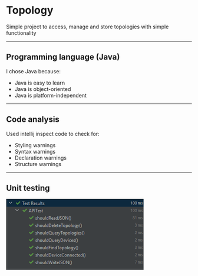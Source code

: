 # Topology
Simple project to access, manage and store topologies with simple functionality

  ---
## Programming language (Java)
I chose Java because:
  * Java is easy to learn
  * Java is object-oriented
  * Java is platform-independent
  ---
## Code analysis
Used intellij inspect code to check for:
  * Styling warnings
  * Syntax warnings
  * Declaration warnings
  * Structure warnings
  ---
## Unit testing
![unit testing](imgs/unittest.png)
